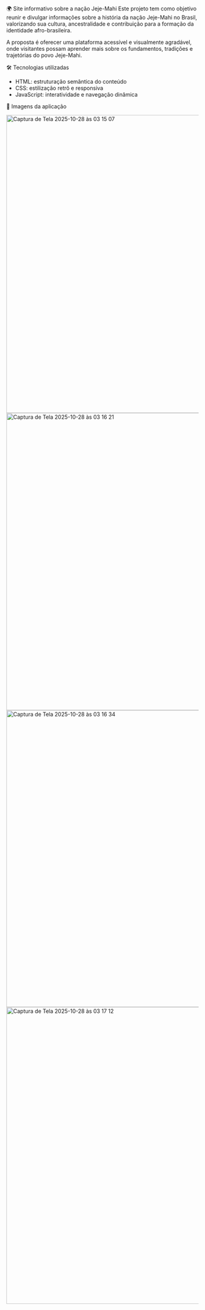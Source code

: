 🌍 Site informativo sobre a nação Jeje-Mahi
Este projeto tem como objetivo reunir e divulgar informações sobre a história da nação Jeje-Mahi no Brasil, valorizando sua cultura, ancestralidade e contribuição para a formação da identidade afro-brasileira.

A proposta é oferecer uma plataforma acessível e visualmente agradável, onde visitantes possam aprender mais sobre os fundamentos, tradições e trajetórias do povo Jeje-Mahi.

🛠️ Tecnologias utilizadas
   - HTML: estruturação semântica do conteúdo
   - CSS: estilização retrô e responsiva
   - JavaScript: interatividade e navegação dinâmica

📸 Imagens da aplicação

<img width="1439" height="780" alt="Captura de Tela 2025-10-28 às 03 15 07" src="https://github.com/user-attachments/assets/fb11524c-b8fd-432b-a720-52b69067330f" />
<img width="1422" height="778" alt="Captura de Tela 2025-10-28 às 03 16 21" src="https://github.com/user-attachments/assets/7fb10b49-8733-44a4-aabe-5e5196ec3f9a" />
<img width="1423" height="777" alt="Captura de Tela 2025-10-28 às 03 16 34" src="https://github.com/user-attachments/assets/b4e3b6cf-94db-4313-90eb-0b24c6acb19f" />
<img width="1425" height="777" alt="Captura de Tela 2025-10-28 às 03 17 12" src="https://github.com/user-attachments/assets/b5e95fc5-3e3f-4656-8643-45370f73d811" />
